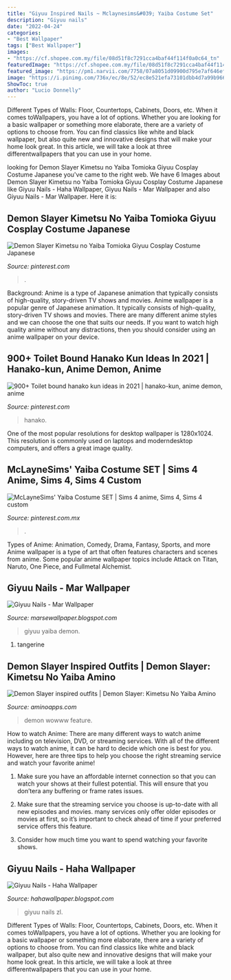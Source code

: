 ```yaml
---
title: "Giyuu Inspired Nails ~ Mclaynesims&#039; Yaiba Costume Set"
description: "Giyuu nails"
date: "2022-04-24"
categories:
- "Best Wallpaper"
tags: ["Best Wallpaper"]
images:
- "https://cf.shopee.com.my/file/08d51f8c7291cca4baf44f114f0a0c64_tn"
featuredImage: "https://cf.shopee.com.my/file/08d51f8c7291cca4baf44f114f0a0c64_tn"
featured_image: "https://pm1.narvii.com/7758/07a8051d09900d795e7af646ef6f879bc560c12cr1-592-640v2_hq.jpg"
image: "https://i.pinimg.com/736x/ec/8e/52/ec8e521efa73101dbb4d7a99b966fc74.jpg"
ShowToc: true
author: "Lucio Donnelly"
---
```



Different Types of Walls: Floor, Countertops, Cabinets, Doors, etc.
When it comes toWallpapers, you have a lot of options. Whether you are looking for a basic wallpaper or something more elaborate, there are a variety of options to choose from. You can find classics like white and black wallpaper, but also quite new and innovative designs that will make your home look great. In this article, we will take a look at three differentwallpapers that you can use in your home.

	

		
looking for Demon Slayer Kimetsu no Yaiba Tomioka Giyuu Cosplay Costume Japanese you've came to the right web. We have 6 Images about Demon Slayer Kimetsu no Yaiba Tomioka Giyuu Cosplay Costume Japanese like Giyuu Nails - Haha Wallpaper, Giyuu Nails - Mar Wallpaper and also Giyuu Nails - Mar Wallpaper. Here it is:
		
    
## Demon Slayer Kimetsu No Yaiba Tomioka Giyuu Cosplay Costume Japanese

<img loading=lazy src="https://i.pinimg.com/236x/d3/fc/ae/d3fcaea0c8e57572f0925f78dff54b89.jpg?nii=t" onerror="this.onerror=null;this.src='https://tse2.mm.bing.net/th?id=OIP.RMIHLt8E-QaXjNGeMd7tcgAAAA&amp;pid=15.1';" alt="Demon Slayer Kimetsu no Yaiba Tomioka Giyuu Cosplay Costume Japanese">

_Source: pinterest.com_

>. 

	

Background: Anime is a type of Japanese animation that typically consists of high-quality, story-driven TV shows and movies.
Anime wallpaper is a popular genre of Japanese animation. It typically consists of high-quality, story-driven TV shows and movies. There are many different anime styles and we can choose the one that suits our needs. If you want to watch high quality anime without any distractions, then you should consider using an anime wallpaper on your device.

    
## 900+ Toilet Bound Hanako Kun Ideas In 2021 | Hanako-kun, Anime Demon, Anime

<img loading=lazy src="https://i.pinimg.com/236x/92/e6/16/92e616cbf2b4129a8ae12c0b10861ae7.jpg" onerror="this.onerror=null;this.src='https://tse3.mm.bing.net/th?id=OIP.kOX964RCLehFcuIgKUwn6AAAAA&amp;pid=15.1';" alt="900+ Toilet bound hanako kun ideas in 2021 | hanako-kun, anime demon, anime">

_Source: pinterest.com_

>hanako. 

	

One of the most popular resolutions for desktop wallpaper is 1280x1024. This resolution is commonly used on laptops and moderndesktop computers, and offers a great image quality.

    
## McLayneSims&#039; Yaiba Costume SET | Sims 4 Anime, Sims 4, Sims 4 Custom

<img loading=lazy src="https://i.pinimg.com/736x/ec/8e/52/ec8e521efa73101dbb4d7a99b966fc74.jpg" onerror="this.onerror=null;this.src='https://tse3.mm.bing.net/th?id=OIP.PVrBacZEyDjrJeRF_6eSNQHaFj&amp;pid=15.1';" alt="McLayneSims&#039; Yaiba Costume SET | Sims 4 anime, Sims 4, Sims 4 custom">

_Source: pinterest.com.mx_

>. 

	

Types of Anime: Animation, Comedy, Drama, Fantasy, Sports, and more
Anime wallpaper is a type of art that often features characters and scenes from anime. Some popular anime wallpaper topics include Attack on Titan, Naruto, One Piece, and Fullmetal Alchemist.

    
## Giyuu Nails - Mar Wallpaper

<img loading=lazy src="https://cf.shopee.com.my/file/08d51f8c7291cca4baf44f114f0a0c64_tn" onerror="this.onerror=null;this.src='https://tse4.mm.bing.net/th?id=OIP.NTHs-K6AVb490haf_vzVPAAAAA&amp;pid=15.1';" alt="Giyuu Nails - Mar Wallpaper">

_Source: marsewallpaper.blogspot.com_

>giyuu yaiba demon. 

	

1. tangerine 

    
## Demon Slayer Inspired Outfits | Demon Slayer: Kimetsu No Yaiba Amino

<img loading=lazy src="https://pm1.narvii.com/7758/07a8051d09900d795e7af646ef6f879bc560c12cr1-592-640v2_hq.jpg" onerror="this.onerror=null;this.src='https://tse4.mm.bing.net/th?id=OIP.FDklcIby_gB-_c4qopzRwQHaIA&amp;pid=15.1';" alt="Demon Slayer inspired outfits | Demon Slayer: Kimetsu No Yaiba Amino">

_Source: aminoapps.com_

>demon wowww feature. 

	

How to watch Anime: There are many different ways to watch anime including on television, DVD, or streaming services.
With all of the different ways to watch anime, it can be hard to decide which one is best for you. However, here are three tips to help you choose the right streaming service and watch your favorite anime!
1. Make sure you have an affordable internet connection so that you can watch your shows at their fullest potential. This will ensure that you don’tera any buffering or frame rates issues.

2. Make sure that the streaming service you choose is up-to-date with all new episodes and movies. many services only offer older episodes or movies at first, so it’s important to check ahead of time if your preferred service offers this feature.

3. Consider how much time you want to spend watching your favorite shows.

    
## Giyuu Nails - Haha Wallpaper

<img loading=lazy src="https://pbs.twimg.com/media/EJWjPewW4AcXAtz.jpg:large" onerror="this.onerror=null;this.src='https://tse4.mm.bing.net/th?id=OIP.Wt4oZV08rPn9iytdkgryrAHaJ4&amp;pid=15.1';" alt="Giyuu Nails - Haha Wallpaper">

_Source: hahawallpaper.blogspot.com_

>giyuu nails zl. 

	

Different Types of Walls: Floor, Countertops, Cabinets, Doors, etc.
When it comes toWallpapers, you have a lot of options. Whether you are looking for a basic wallpaper or something more elaborate, there are a variety of options to choose from. You can find classics like white and black wallpaper, but also quite new and innovative designs that will make your home look great. In this article, we will take a look at three differentwallpapers that you can use in your home.

